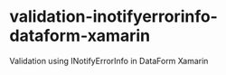 # validation-inotifyerrorinfo-dataform-xamarin
Validation using INotifyErrorInfo in DataForm Xamarin
